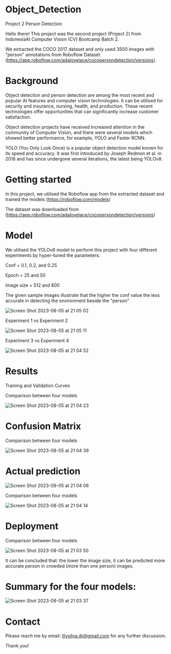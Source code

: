 # Object_Detection
Project 2 Person Detection 

Hello there!
This project was the second project (Project 2) from IndonesiaAI Computer Vision (CV) Bootcamp Batch 2.

We extracted the COCO 2017 dataset and only used 3500 images with "person" annotations from Roboflow Dataset (https://app.roboflow.com/adalovelace/cocopersondetection/versions).

# Background
Object detection and person detection are among the most recent and popular AI features and computer vision technologies. It can be utilised for security and insurance, nursing, health, and production. These recent technologies offer opportunities that can significantly increase customer satisfaction.

Object detection projects have received increased attention in the community of Computer Vision, and there were several models which showed better performance, for example, YOLO and Faster RCNN. 

YOLO (You Only Look Once) is a popular object detection model known for its speed and accuracy. It was first introduced by Joseph Redmon et al. in 2016 and has since undergone several iterations, the latest being YOLOv8.

# Getting started
In this project, we utilised the Roboflow app from the extracted dataset and trained the models (https://roboflow.com/models)

The dataset was downloaded from (https://app.roboflow.com/adalovelace/cocopersondetection/versions)


# Model
We utilised the YOLOv8 model to perform this project with four different experiments by hyper-tuned the parameters:

Conf = 0.1, 0.2, and 0.25

Epoch = 25 and 50

Image size = 512 and 800

The given sample images illustrate that the higher the conf value the less accurate in detecting the environment beside the "person"

![Screen Shot 2023-08-05 at 21 05 02](https://github.com/LSardiani/Object_Detection/assets/135226112/e0e7744e-32c3-41b8-a759-f3ef2ca53fa8)


Experiment 1 vs Experiment 2

![Screen Shot 2023-08-05 at 21 05 11](https://github.com/LSardiani/Object_Detection/assets/135226112/a7b3e5f8-b2e2-41dc-af78-d6ee6e4c934b)



Experiment 3 vs Experiment 4

![Screen Shot 2023-08-05 at 21 04 52](https://github.com/LSardiani/Object_Detection/assets/135226112/a8b97093-49ce-4ab7-b11a-290f3c46bfe7)



# Results

Training and Validation Curves

Comparison between four models

![Screen Shot 2023-08-05 at 21 04 23](https://github.com/LSardiani/Object_Detection/assets/135226112/222db1e7-cd97-40d5-89e8-7d1fafe647a3)



# Confusion Matrix

Comparison between four models

![Screen Shot 2023-08-05 at 21 04 39](https://github.com/LSardiani/Object_Detection/assets/135226112/e22500c4-ee55-4012-bc85-0dafb399c467)



# Actual prediction

![Screen Shot 2023-08-05 at 21 04 06](https://github.com/LSardiani/Object_Detection/assets/135226112/07e3a2ef-32bd-4c3b-8b44-c251fb9a2b38)



Comparison between four models

![Screen Shot 2023-08-05 at 21 04 14](https://github.com/LSardiani/Object_Detection/assets/135226112/cf9f3a08-5d90-40d9-a0d5-2c418ff58260)



# Deployment 

Comparison between four models

![Screen Shot 2023-08-05 at 21 03 50](https://github.com/LSardiani/Object_Detection/assets/135226112/e0985ee8-cd88-4814-be5f-38d2d9a21af3)


It can be concluded that: the lower the image size, it can be predicted more accurate person in crowded (more than one person) images.

# Summary for the four models:

![Screen Shot 2023-08-05 at 21 03 37](https://github.com/LSardiani/Object_Detection/assets/135226112/bba80eec-960d-40b5-b704-e49e85028b86)



# Contact
Please reach me by email: lilysilva.dr@gmail.com for any further discussion.

Thank you!
